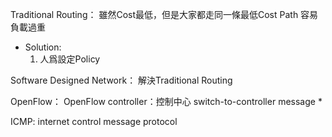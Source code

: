 Traditional Routing：
雖然Cost最低，但是大家都走同一條最低Cost Path
容易負載過重

* Solution:
	1. 人爲設定Policy
	
Software Designed Network：
解決Traditional Routing

OpenFlow：
OpenFlow controller：控制中心
switch-to-controller message
* 



ICMP: internet control message protocol


